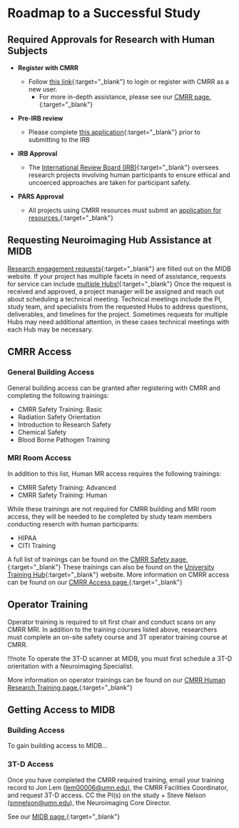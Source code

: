 # Roadmap to a Successful Study


## Required Approvals for Research with Human Subjects
- **Register with CMRR**
    - Follow [this link](https://www.cmrr.umn.edu/access/){:target="_blank"} to login or register with CMRR as a new user.
        - For more in-depth assistance, please see our [CMRR page.](../cmrr/user.md){:target="_blank"}

- **Pre-IRB review**
    - Please complete [this application](https://www.cmrr.umn.edu/preirb/){:target="_blank"} prior to submitting to the IRB

- **IRB Approval**
    - The [International Review Board (IRB)](https://research.umn.edu/units/irb){:target="_blank"} oversees research projects involving human participants to ensure ethical and uncoerced approaches are taken for participant safety.

- **PARS Approval**
    - All projects using CMRR resources must submit an [application for resources.](https://www.cmrr.umn.edu/newuser/pars_overview.php){:target="_blank"}

## Requesting Neuroimaging Hub Assistance at MIDB
[Research engagement requests](https://midb.umn.edu/research-services/engage-midb-service-hubs/process-engagement-request){:target="_blank"} are filled out on the MIDB website. If your project has multiple facets in need of assistance, requests for service can include [multiple Hubs!](../start/midb-over.md){:target="_blank"} Once the request is received and approved, a project manager will be assigned and reach out about scheduling a technical meeting. Technical meetings include the PI, study team, and specialists from the requested Hubs to address questions, deliverables, and timelines for the project. Sometimes requests for multiple Hubs may need additional attention, in these cases technical meetings with each Hub may be necessary.

## CMRR Access

### General Building Access
General building access can be granted after registering with CMRR and completing the following trainings:

- CMRR Safety Training: Basic
- Radiation Safety Orientation
- Introduction to Research Safety
- Chemical Safety
- Blood Borne Pathogen Training

### MRI Room Access
In addition to this list, Human MR access requires the following trainings:

- CMRR Safety Training: Advanced 
- CMRR Safety Training: Human

While these trainings are not required for CMRR building and MRI room access, they will be needed to be completed by study team members conducting reserch with human participants:

- HIPAA
- CITI Training

A full list of trainings can be found on the [CMRR Safety page.](https://www.cmrr.umn.edu/safety/){:target="_blank"} These trainings can also be found on the [University Training Hub](https://training.umn.edu/){:target="_blank"} website.
More information on CMRR access can be found on our [CMRR Access page.](../cmrr/user.md){:target="_blank"}

## Operator Training
Operator training is required to sit first chair and conduct scans on any CMRR MRI. In addition to the training courses listed above, researchers must complete an on-site safety course and 3T operator training course at CMRR.

!!!note
    To operate the 3T-D scanner at MIDB, you must first schedule a 3T-D orientation with a Neuroimaging Specialist.

More information on operator trainings can be found on our [CMRR Human Research Training page.](../cmrr/operator.md){:target="_blank"}

## Getting Access to MIDB
### Building Access
To gain building access to MIDB...

### 3T-D Access
Once you have completed the CMRR required training, email your training record to Jon Lem (lem00006@umn.edu), the CMRR Facilities Coordinator, and request 3T-D access. CC the PI(s) on the study + Steve Nelson (smnelson@umn.edu), the Neuroimaging Core Director. 

See our [MIDB page.](../midb/midbaccess.md){:target="_blank"}

